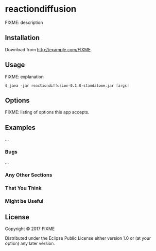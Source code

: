 # reactiondiffusion

FIXME: description

## Installation

Download from http://example.com/FIXME.

## Usage

FIXME: explanation

    $ java -jar reactiondiffusion-0.1.0-standalone.jar [args]

## Options

FIXME: listing of options this app accepts.

## Examples

...

### Bugs

...

### Any Other Sections
### That You Think
### Might be Useful

## License

Copyright © 2017 FIXME

Distributed under the Eclipse Public License either version 1.0 or (at
your option) any later version.

